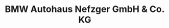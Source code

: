---
title: "BMW Autohaus Nefzger GmbH & Co. KG"
url: /berlin/bmw-autohaus-nefzger-gmbh-und-co-kg/
shop: Autohaus
---